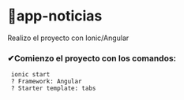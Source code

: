 # 📡app-noticias

Realizo el proyecto con Ionic/Angular

### ✔Comienzo el proyecto con los comandos:
```
 ionic start
 ? Framework: Angular
 ? Starter template: tabs

```
 
